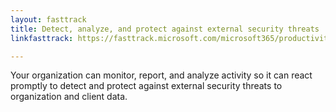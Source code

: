 ```yaml
---
layout: fasttrack
title: Detect, analyze, and protect against external security threats
linkfasttrack: https://fasttrack.microsoft.com/microsoft365/productivitylibrary/Detect-analyze-and-protect-against-external-security-threats 

---
```

Your organization can monitor, report, and analyze activity so it can react promptly to detect and protect against external security threats to organization and client data.